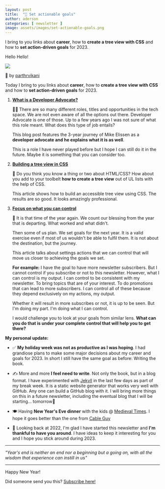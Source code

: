 ```yaml
---
layout: post
title:  "🎯 Set actionable goals"
author: aderson
categories: [ newsletter ]
image: assets/images/set-actionable-goals.png
---
```

I bring to you links about **career**, how to **create a tree view with CSS** and how to **set action-driven goals** for 2023.

Hello Hello!

![](https://buttondown-attachments.s3.us-west-2.amazonaws.com/images/0c8a6d02-e368-4492-ad65-e39cb8249d19.jpg)

🤣 by [parthrvikani](https://www.reddit.com/r/ProgrammerHumor/comments/5l46jq/programmers_new_year_eve/)

Today I bring to you links about **career**, how to **create a tree view with CSS** and how to **set action-driven goals** for 2023.

1.  [**What is a Developer Advocate?**](https://blog.securitylevelup.eu/why-developer-advocacy-matters)

    👨‍⚖️ There are so many different roles, titles and opportunities in the tech space. We are not even aware of all the options out there. Developer Advocate is one of those. Up to a few years ago I was not sure of what this role meant. What does this type of job entails?  

    This blog post features the 3-year journey of Mike Elissen as a **developer advocate and he explains what it is as well**.  

    This is a role I have never played before but I hope I can still do it in the future. Maybe it is something that you can consider too.  

2.  [**Building a tree view in CSS**](https://iamkate.com/code/tree-views/)

    🌳 Do you think you know a thing or two about HTML/CSS? How about you add to your toolbelt **how to create a tree view** out of UL lists with the help of CSS.  

    This article shows how to build an accessible tree view using CSS. The results are so good. It looks amazingly professional.[  
    ](https://martinfowler.com/tags/domain%20driven%20design.html].￼)

3.  [**Focus on what you can control**](https://nesslabs.com/actionable-goals)

    🏹 It is that time of the year again. We count our blessing from the year that is departing. What worked and what didn't.  

    Then some of us plan. We set goals for the next year. It is a valid exercise even if most of us wouldn't be able to fulfil them. It is not about the destination, but the journey.  

    This article talks about settings actions that we can control that will move us closer to achieving the goals we set.  

    **For example:** I have the goal to have more newsletter subscribers. But I cannot control if you subscribe or not to this newsletter. However, what I can control is my output. I can control to be consistent with my newsletter. To bring topics that are of your interest. To do promotions that can lead to more subscribers. I can control all of these because they depend exclusively on my actions, my output.  

    Whether it will result in more subscribes or not, it is up to be seen. But I'm doing my part. I'm doing what I can control.  

    I would challenge you to look at your goals from similar lens. **What can you do that is under your complete control that will help you to get there?**  

**My personal update:**

*   ✅ **My holiday week was not as productive as I was hoping**. I had grandiose plans to make some major decisions about my career and goals for 2023\. In short I still have the same goal as before: Writing the book.

*   ✍️ More and more **I feel need to write**. Not only the book, but in a blog format. I have experimented with [Jekyll](https://jekyllrb.com) in the last few days as part of my break week. It is a static website generator that works very well with GitHub. Any one can build a GitHub blog with it. I will bring more things on this in a future newsletter, including the eventual blog that I will be starting... tomorrow🙂

*   🍽️ Having **New Year's Eve dinner** with the kids @ [Medieval Times](https://www.medievaltimes.com/). I hope it goes better than the one from [Cable Guy](https://www.youtube.com/watch?v=TdPu6sQ9l4g)

*   📰 Looking back at 2022, I'm glad I have started this newsletter and **I'm thankful to have you around**. I have ideas to keep it interesting for you and I hope you stick around during 2023.  

* * *

_"Year's end is neither an end nor a beginning but a going on, with all the wisdom that experience can instill in us"_

* * *

Happy New Year!

Did someone send you this? [Subscribe here!](https://buttondown.email/solocoder?tag=forward)